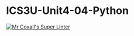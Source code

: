 # ICS3U-Unit4-04-Python

[![Mr Coxall's Super Linter](https://github.com/Cameron-Diedrich/ICS3U-Unit4-04-Python/workflows/Mr%20Coxall's%20Super%20Linter/badge.svg)](https://github.com/Cameron-Diedrich/ICS3U-Unit4-04-Python/actions/)

